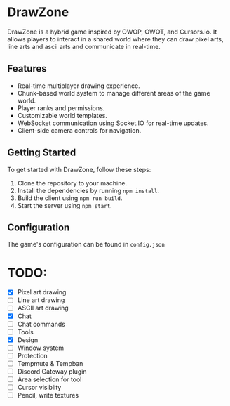 # DrawZone

DrawZone is a hybrid game inspired by OWOP, OWOT, and Cursors.io. It allows players to interact in a shared world where they can draw pixel arts, line arts and ascii arts and communicate in real-time.

## Features

- Real-time multiplayer drawing experience.
- Chunk-based world system to manage different areas of the game world.
- Player ranks and permissions.
- Customizable world templates.
- WebSocket communication using Socket.IO for real-time updates.
- Client-side camera controls for navigation.

## Getting Started

To get started with DrawZone, follow these steps:

1. Clone the repository to your machine.
2. Install the dependencies by running `npm install`.
3. Build the client using `npm run build`.
4. Start the server using `npm start`.

## Configuration

The game's configuration can be found in `config.json`

# TODO:
- [x] Pixel art drawing
- [ ] Line art drawing
- [ ] ASCII art drawing
- [x] Chat
- [ ] Chat commands
- [ ] Tools
- [x] Design
- [ ] Window system
- [ ] Protection
- [ ] Tempmute & Tempban
- [ ] Discord Gateway plugin
- [ ] Area selection for tool
- [ ] Cursor visiblity
- [ ] Pencil, write textures